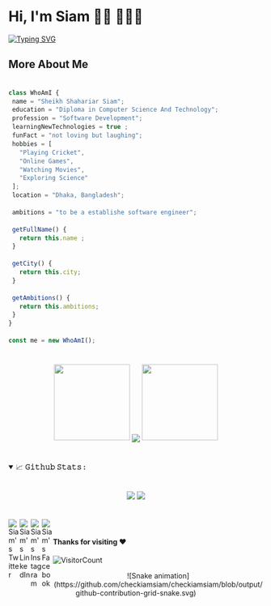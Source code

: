 # Hi, I'm Siam 👋🏾 👩🏾‍💻

[![Typing SVG](https://readme-typing-svg.herokuapp.com?font=Roboto&size=40&vCenter=true&height=60&lines=A+Full+Stack+Developer;A+React+JS+Developer;A+MERN+Stack+Developer)](https://git.io/typing-svg)

## More About Me

 ```Javascript

class WhoAmI {
  name = "Sheikh Shahariar Siam";
  education = "Diploma in Computer Science And Technology";
  profession = "Software Development";
  learningNewTechnologies = true ;
  funFact = "not loving but laughing"; 
  hobbies = [
    "Playing Cricket",
    "Online Games",
    "Watching Movies",
    "Exploring Science"
  ];
  location = "Dhaka, Bangladesh";

  ambitions = "to be a establishe software engineer";

  getFullName() {
    return this.name ;
  }

  getCity() {
    return this.city;
  }

  getAmbitions() {
    return this.ambitions;
  }
}

const me = new WhoAmI();

 ```







# 

<p align="center">
  <img height="150" width="150" src="https://github.com/JayantGoel001/JayantGoel001/blob/master/WEBP/left.webp">
  <img align="center" src="https://github-readme-streak-stats.herokuapp.com/?user=checkiamsiam&theme=dark&hide_border=true"/>
  <img height="150" width="150" src="https://github.com/JayantGoel001/JayantGoel001/blob/master/WEBP/right.webp">
</p>

# 

<details open="">
<summary>
  <g-emoji class="g-emoji" alias="chart_with_upwards_trend" fallback-src="https://github.githubassets.com/images/icons/emoji/unicode/1f4c8.png">📈</g-emoji>
  <strong>𝙶𝚒𝚝𝚑𝚞𝚋 𝚂𝚝𝚊𝚝𝚜 : </strong>
</summary>
<br/>

<p align="center">
    <img align="center" src="https://github-readme-stats.vercel.app/api?username=checkiamsiam&show_icons=true&hide_border=true&title_color=94b4a4&amp&icon_color=FFFFFF&amp&text_color=FFFFFF&amp&bg_color=000000&count_private=true&include_all_commits=true"/>
    <img align="center" height="195px" src="https://github-readme-stats.vercel.app/api/top-langs/?username=checkiamsiam&text_color=FFFFFF&bg_color=000000&title_color=94b4a4&langs_count=15&layout=compact&hide_border=true" />
</p>
</details>


#


<a href="https://twitter.com/checkiamsiam">
  <img align="left" alt="Siam's Twitter" width="22px" src="https://cdn.jsdelivr.net/npm/simple-icons@v3/icons/twitter.svg" />
</a>
<a href="https://www.linkedin.com/in/checkiamsiam/">
  <img align="left" alt="Siam's LinkedIn" width="22px" src="https://cdn.jsdelivr.net/npm/simple-icons@v3/icons/linkedin.svg" />
</a>
<a href="https://www.instagram.com/checkiamsiam/">
  <img align="left" alt="Siam's Instagram" width="22px" src="https://cdn.jsdelivr.net/npm/simple-icons@v3/icons/instagram.svg" />
</a>
<a href="https://www.facebook.com/checkiamsiam">
  <img align="left" alt="Siam's Facebook" width="22px" src="https://cdn.jsdelivr.net/npm/simple-icons@v3/icons/facebook.svg" />
</a>
<br>

#### Thanks for visiting :heart:
![VisitorCount](https://profile-counter.glitch.me/checkiamsiam/count.svg)



<p align="center">
  ![Snake animation](https://github.com/checkiamsiam/checkiamsiam/blob/output/github-contribution-grid-snake.svg)
</p>
